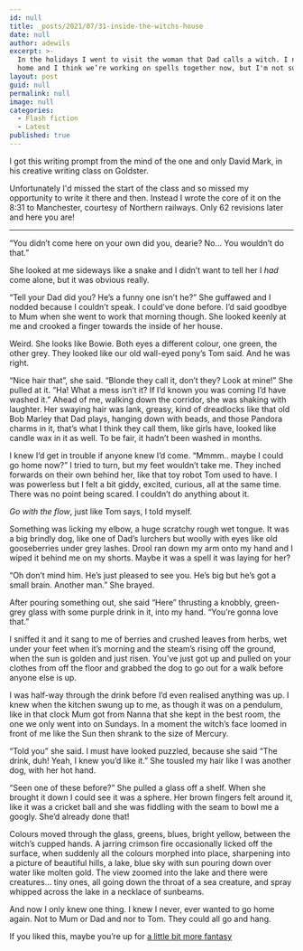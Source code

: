 ```yaml
---
id: null
title: _posts/2021/07/31-inside-the-witchs-house
date: null
author: adewils
excerpt: >-
  In the holidays I went to visit the woman that Dad calls a witch. I never got
  home and I think we’re working on spells together now, but I'm not sure
layout: post
guid: null
permalink: null
image: null
categories:
  - Flash fiction
  - Latest
published: true
---
```

I got this writing prompt from the mind of the one and only David Mark, in his creative writing class on Goldster.   

Unfortunately I'd missed the start of the class and so missed my opportunity to write it there and then. Instead I wrote the core of it on the 8:31 to Manchester, courtesy of Northern railways. Only 62 revisions later and here you are!  

---
“You didn’t come here on your own did you, dearie? No… You wouldn’t do that.”  

She looked at me sideways like a snake and I didn’t want to tell her I _had_ come alone, but it was obvious really.  

“Tell your Dad did you? He’s a funny one isn’t he?” She guffawed and I nodded because I couldn’t speak. I could’ve done before. I’d said goodbye to Mum when she went to work that morning though. 
She looked keenly at me and crooked a finger towards the inside of her house.  

Weird. She looks like Bowie. Both eyes a different colour, one green, the other grey. They looked like our old wall-eyed pony’s Tom said. And he was right.  

“Nice hair that”, she said. “Blonde they call it, don’t they? Look at mine!” She pulled at it. “Ha! What a mess isn’t it? If I’d known you was coming I’d have washed it.” Ahead of me, walking down the corridor, she was shaking with laughter. Her swaying hair was lank, greasy, kind of dreadlocks like that old Bob Marley that Dad plays, hanging down with beads, and those Pandora charms in it, that’s what I think they call them, like girls have, looked like candle wax in it as well. To be fair, it hadn’t been washed in months.  

I knew I’d get in trouble if anyone knew I’d come. “Mmmm.. maybe I could go home now?” I tried to turn, but my feet wouldn’t take me. They inched forwards on their own behind her, like that toy robot Tom used to have. I was powerless but I felt a bit giddy, excited, curious, all at the same time. There was no point being scared. I couldn’t do anything about it.  

_Go with the flow_, just like Tom says, I told myself.  

Something was licking my elbow, a huge scratchy rough wet tongue. It was a big brindly dog, like one of Dad’s lurchers but woolly with eyes like old gooseberries under grey lashes. Drool ran down my arm onto my hand and I wiped it behind me on my shorts. Maybe it was a spell it was laying for her?  

“Oh don’t mind him. He’s just pleased to see you. He’s big but he’s got a small brain. Another man.” She brayed.  

After pouring something out, she said “Here” thrusting a knobbly, green-grey glass with some purple drink in it, into my hand. “You’re gonna love that.”  

I sniffed it and it sang to me of berries and crushed leaves from herbs, wet under your feet when it’s morning and the steam’s rising off the ground, when the sun is golden and just risen. You’ve just got up and pulled on your clothes from off the floor and grabbed the dog to go out for a walk before anyone else is up.

I was half-way through the drink before I’d even realised anything was up. I knew when the kitchen swung up to me, as though it was on a pendulum, like in that clock Mum got from Nanna that she kept in the best room, the one we only went into on Sundays. In a moment the witch’s face loomed in front of me like the Sun then shrank to the size of Mercury.  

“Told you” she said. I must have looked puzzled, because she said “The drink, duh! Yeah, I knew you’d like it.” She tousled my hair like I was another dog, with her hot hand.  

“Seen one of these before?” She pulled a glass off a shelf. When she brought it down I could see it was a sphere. Her brown fingers felt around it, like it was a cricket ball and she was fiddling with the seam to bowl me a googly. She’d already done that!  

Colours moved through the glass, greens, blues, bright yellow, between the witch’s cupped hands. A jarring crimson fire occasionally licked off the surface, when suddenly all the colours morphed into place, sharpening into a picture of beautiful hills, a lake, blue sky with sun pouring down over water like molten gold. The view zoomed into the lake and there were creatures… tiny ones, all going down the throat of a sea creature, and spray whipped across the lake in a necklace of sunbeams.  

And now I only knew one thing. I knew I never, ever wanted to go home again. Not to Mum or Dad and nor to Tom. They could all go and hang.  

If you liked this, maybe you’re up for [a little bit more fantasy](_posts/2019-08-30-a-kind-of-magic.md)
